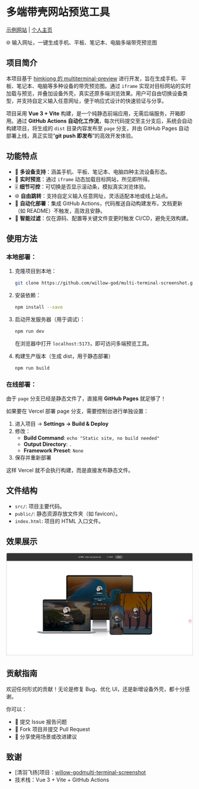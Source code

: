 # 多端带壳网站预览工具

[示例网站](https://pv.gyhwd.top) | [个人主页](https://gh.gyhwd.top)

🌐 输入网址，一键生成手机、平板、笔记本、电脑多端带壳预览图

## 项目简介
本项目基于 [himkiong 的 multiterminal-preview](https://github.com/himkiong/multiterminal-preview) 进行开发，旨在生成手机、平板、笔记本、电脑等多种设备的带壳预览图。通过 `iframe` 实现对目标网站的实时加载与预览，并叠加设备外壳，真实还原多端浏览效果。用户可自由切换设备类型，并支持自定义输入任意网址，便于响应式设计的快速验证与分享。

项目采用 **Vue 3 + Vite** 构建，是一个纯静态前端应用，无需后端服务，开箱即用。通过 **GitHub Actions 自动化工作流**，每次代码提交至主分支后，系统会自动构建项目，将生成的 `dist` 目录内容发布至 `page` 分支，并由 GitHub Pages 自动部署上线，真正实现“**git push 即发布**”的高效开发体验。

## 功能特点

- 📱 **多设备支持**：涵盖手机、平板、笔记本、电脑四种主流设备形态。
- 🔁 **实时预览**：通过 `iframe` 动态加载目标网站，所见即所得。
- 🎚️ **细节可控**：可切换是否显示滚动条，模拟真实浏览体验。
- 🌐 **自由跳转**：支持自定义输入任意网址，灵活适配本地或线上站点。
- 🤖 **自动化部署**：集成 GitHub Actions，代码推送自动构建发布，文档更新（如 README）不触发，高效且安静。
- 🚫 **智能过滤**：仅在源码、配置等关键文件变更时触发 CI/CD，避免无效构建。

## 使用方法

### 本地部署：

1. 克隆项目到本地：
   ```bash
   git clone https://github.com/willow-god/multi-terminal-screenshot.git
   ```

2. 安装依赖：
   ```bash
   npm install --save
   ```

3. 启动开发服务器（用于调试）：

   ```bash
   npm run dev
   ```

   在浏览器中打开 `localhost:5173`，即可访问多端预览工具。

4. 构建生产版本（生成 dist，用于静态部署）

   ```bash
   npm run build
   ```

### 在线部署：

由于 `page` 分支已经是静态文件了，直接用 **GitHub Pages** 就足够了！

如果要在 Vercel 部署 page 分支，需要控制台进行单独设置：

1. 进入项目 → **Settings → Build & Deploy**
2. 修改：
   - **Build Command**: `echo "Static site, no build needed"`
   - **Output Directory**: `.`
   - **Framework Preset**: `None`
3. 保存并重新部署

这样 Vercel 就不会执行构建，而是直接发布静态文件。

## 文件结构

- `src/`: 项目主要代码。
- `public/`: 静态资源存放文件夹（如 favicon）。
- `index.html`: 项目的 HTML 入口文件。

## 效果展示
![展示](./img/display.png)

## 贡献指南

欢迎任何形式的贡献！无论是修复 Bug、优化 UI，还是新增设备外壳，都十分感谢。

你可以：

- 🐛 提交 Issue 报告问题
- 🌱 Fork 项目并提交 Pull Request
- 💬 分享使用场景或改进建议

## 致谢

- [清羽飞扬]项目：[willow-god](https://github.com/willow-god)[multi-terminal-screenshot](https://github.com/willow-god/multi-terminal-screenshot)
- 技术栈：Vue 3 + Vite + GitHub Actions
